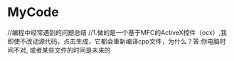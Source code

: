 # MyCode

//编程中经常遇到的问题总结
//1.做的是一个基于MFC的ActiveX控件（ocx）,我即使不改动源代码，点击生成，它都会重新编译cpp文件，为什么？答:你电脑时间不对, 或者某些文件的时间是未来的

